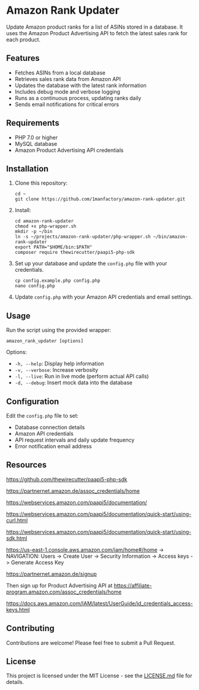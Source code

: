 # Amazon Rank Updater

Update Amazon product ranks for a list of ASINs stored in a database. It uses the Amazon Product Advertising API to fetch the latest sales rank for each product.

## Features

- Fetches ASINs from a local database
- Retrieves sales rank data from Amazon API
- Updates the database with the latest rank information
- Includes debug mode and verbose logging
- Runs as a continuous process, updating ranks daily
- Sends email notifications for critical errors

## Requirements

- PHP 7.0 or higher
- MySQL database
- Amazon Product Advertising API credentials

## Installation

1. Clone this repository:
   ```
   cd ~
   git clone https://github.com/1manfactory/amazon-rank-updater.git
   ```

2. Install:
   ```
   cd amazon-rank-updater
   chmod +x php-wrapper.sh
   mkdir -p ~/bin
   ln -s ~/projects/amazon-rank-updater/php-wrapper.sh ~/bin/amazon-rank-updater
   export PATH="$HOME/bin:$PATH"
   composer require thewirecutter/paapi5-php-sdk
   ```

3. Set up your database and update the `config.php` file with your credentials.
   ```
   cp config.example.php config.php
   nano config.php
   ```

4. Update `config.php` with your Amazon API credentials and email settings.

## Usage

Run the script using the provided wrapper:

```
amazon_rank_updater [options]
```

Options:
- `-h, --help`: Display help information
- `-v, --verbose`: Increase verbosity
- `-l, --live`: Run in live mode (perform actual API calls)
- `-d, --debug`: Insert mock data into the database

## Configuration

Edit the `config.php` file to set:
- Database connection details
- Amazon API credentials
- API request intervals and daily update frequency
- Error notification email address

## Resources

https://github.com/thewirecutter/paapi5-php-sdk

https://partnernet.amazon.de/assoc_credentials/home

https://webservices.amazon.com/paapi5/documentation/

https://webservices.amazon.com/paapi5/documentation/quick-start/using-curl.html

https://webservices.amazon.com/paapi5/documentation/quick-start/using-sdk.html

https://us-east-1.console.aws.amazon.com/iam/home#/home -> NAVIGATION: Users -> Create User -> Security Information -> Access keys -> Generate Access Key

https://partnernet.amazon.de/signup

Then sign up for Product Advertising API at https://affiliate-program.amazon.com/assoc_credentials/home

https://docs.aws.amazon.com/IAM/latest/UserGuide/id_credentials_access-keys.html

## Contributing

Contributions are welcome! Please feel free to submit a Pull Request.

## License

This project is licensed under the MIT License - see the [LICENSE.md](LICENSE.md) file for details.
